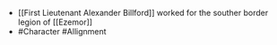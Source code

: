
 - [[First Lieutenant Alexander Billford]]  worked for the souther border legion of [[Ezemor]] 
 - #Character #Allignment
